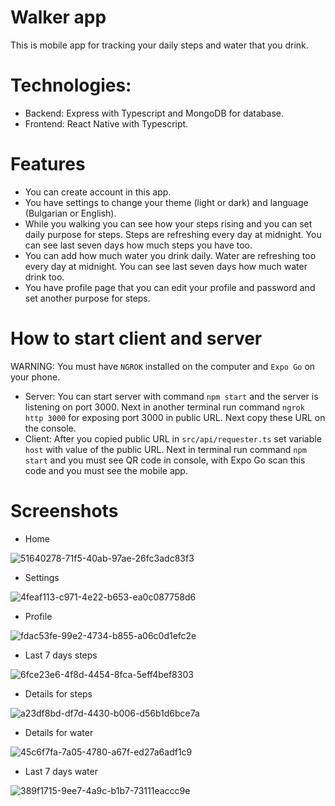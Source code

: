 # Walker app
This is mobile app for tracking your daily steps and water that you drink.
# Technologies:
- Backend: Express with Typescript and MongoDB for database.
- Frontend: React Native with Typescript.
# Features
- You can create account in this app.
- You have settings to change your theme (light or dark) and language (Bulgarian or English).
- While you walking you can see how your steps rising and you can set daily purpose for steps. Steps are refreshing every day at midnight. You can see last seven days how much steps you have too.
- You can add how much water you drink daily. Water are refreshing too every day at midnight. You can see last seven days how much water drink too.
- You have profile page that you can edit your profile and password and set another purpose for steps.
# How to start client and server
WARNING: You must have `NGROK` installed on the computer and `Expo Go` on your phone.
- Server: You can start server with command `npm start` and the server is listening on port 3000. Next in another terminal run command `ngrok http 3000` for exposing port 3000 in public URL. Next copy these URL on the console.
- Client: After you copied public URL in `src/api/requester.ts` set variable `host` with value of the public URL. Next in terminal run command `npm start` and you must see QR code in console, with Expo Go scan this code and you must see the mobile app.
# Screenshots
- Home

![51640278-71f5-40ab-97ae-26fc3adc83f3](https://github.com/user-attachments/assets/c1cd9bf9-b723-4c65-8780-7c658b5eada2)
- Settings

![4feaf113-c971-4e22-b653-ea0c087758d6](https://github.com/user-attachments/assets/1add15ae-9801-4301-8d6c-871a034cc2e4)
- Profile

![fdac53fe-99e2-4734-b855-a06c0d1efc2e](https://github.com/user-attachments/assets/9e334a3f-4c21-4746-811e-b1a463e780cf)
- Last 7 days steps

![6fce23e6-4f8d-4454-8fca-5eff4bef8303](https://github.com/user-attachments/assets/aba12746-1505-4a1b-a6eb-7611c4eff692)
- Details for steps

![a23df8bd-df7d-4430-b006-d56b1d6bce7a](https://github.com/user-attachments/assets/f26fe2ed-330e-4d00-ba70-7c29d18a7bb2)
- Details for water 

![45c6f7fa-7a05-4780-a67f-ed27a6adf1c9](https://github.com/user-attachments/assets/0e8dca56-e76a-43c1-9078-3a26009e17e0)
- Last 7 days water

![389f1715-9ee7-4a9c-b1b7-73111eaccc9e](https://github.com/user-attachments/assets/e4b5d6d9-5d0d-4a6d-b281-6e0f3bd1c3c8)





